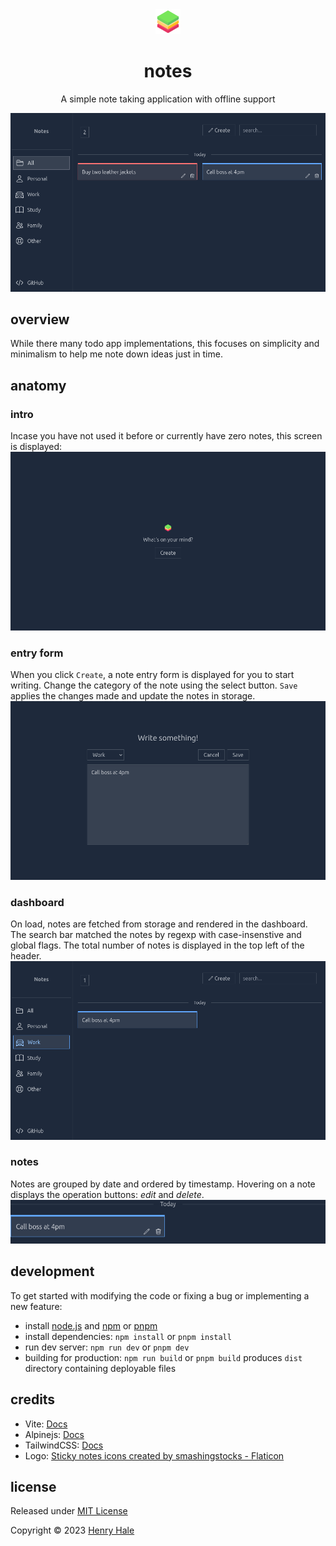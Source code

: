 <div align="center">
<img width="40" src="./public/favicon.png" alt="notes">

# notes
A simple note taking application with offline support

![](./media/screenshot.png)

</div>

## overview
While there many todo app implementations, this focuses on simplicity and minimalism to help me note down ideas just in time. 

## anatomy 

### intro
Incase you have not used it before or currently have zero notes, this screen is displayed:
![](media/0-intro.png)

### entry form
When you click `Create`, a note entry form is displayed for you to start writing.
Change the category of the note using the select button. `Save` applies the changes made and update the notes in storage.
![](media/1-entry.png)

### dashboard
On load, notes are fetched from storage and rendered in the dashboard. The search bar matched the notes by regexp with case-insenstive and global flags. The total number of notes is displayed in the top left of the header.
![](media/2-dashboard.png)

### notes
Notes are grouped by date and ordered by timestamp.
Hovering on a note displays the operation buttons: _edit_ and _delete_.
![](media/3-list.png)

## development
To get started with modifying the code or fixing a bug or implementing a new feature:
- install [node.js](https://nodejs.org) and [npm](https://npmjs.org) or [pnpm](https://pnpmjs.io)
- install dependencies: `npm install` or `pnpm install`
- run dev server: `npm run dev` or `pnpm dev`
- building for production: `npm run build` or `pnpm build` produces `dist` directory containing deployable files

## credits
- Vite: [Docs](https://vitejs.dev)
- Alpinejs: [Docs](https://alpinejs.dev)
- TailwindCSS: [Docs](https://tailwindcss.com)
- Logo: [Sticky notes icons created by smashingstocks - Flaticon](https://www.flaticon.com/free-icons/sticky-notes)

## license

Released under [MIT License](./LICENSE.txt)

Copyright &copy; 2023 [Henry Hale](https://github.com/henryhale)